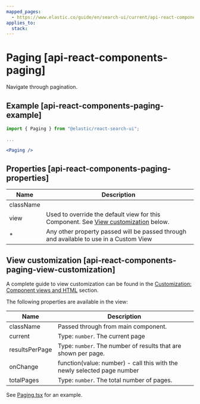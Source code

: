 ```yaml
---
mapped_pages:
  - https://www.elastic.co/guide/en/search-ui/current/api-react-components-paging.html
applies_to:
  stack:
---
```


# Paging [api-react-components-paging]

Navigate through pagination.

## Example [api-react-components-paging-example]

```jsx
import { Paging } from "@elastic/react-search-ui";

...

<Paging />
```

## Properties [api-react-components-paging-properties]

| Name      | Description                                                                                                                            |
| --------- | -------------------------------------------------------------------------------------------------------------------------------------- |
| className |                                                                                                                                        |
| view      | Used to override the default view for this Component. See [View customization](#api-react-components-paging-view-customization) below. |
| \*        | Any other property passed will be passed through and available to use in a Custom View                                                 |

## View customization [api-react-components-paging-view-customization]

A complete guide to view customization can be found in the [Customization: Component views and HTML](/reference/basic-usage.md#guides-customizing-styles-and-html-customizing-html) section.

The following properties are available in the view:

| Name           | Description                                                             |
| -------------- | ----------------------------------------------------------------------- |
| className      | Passed through from main component.                                     |
| current        | Type: `number`. The current page                                        |
| resultsPerPage | Type: `number`. The number of results that are shown per page.          |
| onChange       | function(value: number) - call this with the newly selected page number |
| totalPages     | Type: `number`. The total number of pages.                              |

See [Paging.tsx](https://github.com/elastic/search-ui/blob/main/packages/react-search-ui-views/src/Paging.tsx) for an example.
